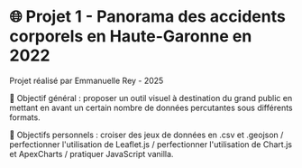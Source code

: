 # 🌐 Projet 1 - Panorama des accidents corporels en Haute-Garonne en 2022

Projet réalisé par Emmanuelle Rey - 2025

🎯 Objectif général : proposer un outil visuel à destination du grand public en mettant en avant un certain nombre de données percutantes sous différents formats.

🎯 Objectifs personnels : croiser des jeux de données en .csv et .geojson / perfectionner l'utilisation de Leaflet.js / perfectionner l'utilisation de Chart.js et ApexCharts / pratiquer JavaScript vanilla.
